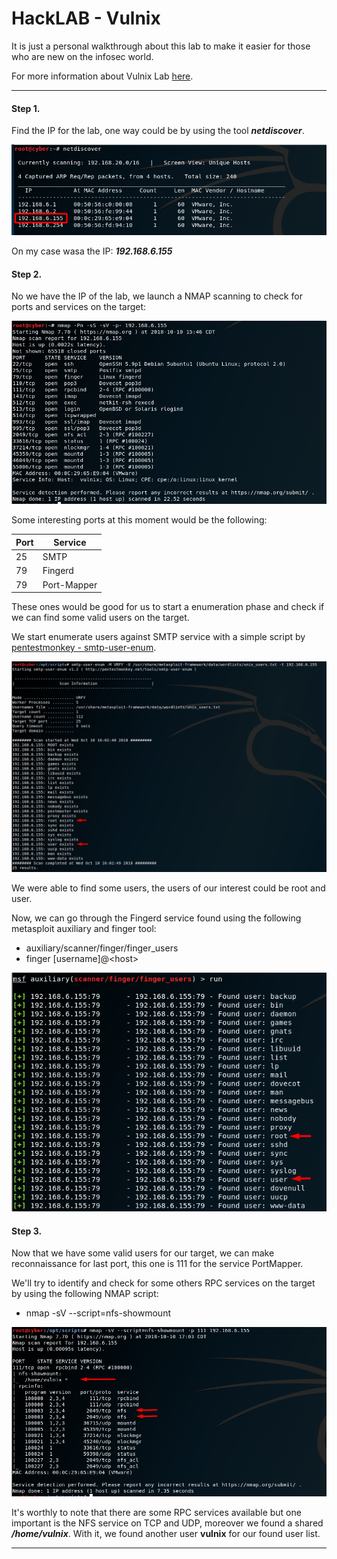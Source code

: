 # HackLAB - Vulnix



It is just a personal walkthrough about this lab to make it easier for those who are new on the infosec world.

For more information about Vulnix Lab [here](https://www.vulnhub.com/entry/hacklab-vulnix,48/).

------

#### Step 1.

Find the IP for the lab, one way could be by using the tool ***netdiscover***.

![Netdiscover output](https://github.com/tesslamx/vulhub-walkthrough/blob/master/HackLAB%20-%20Vulnix/images/netdiscover.png)

On my case wasa the IP: ***192.168.6.155***


#### Step 2. 

No we have the IP of the lab, we launch a NMAP scanning to check for ports and services on the target:

![NMAP output](https://github.com/tesslamx/vulhub-walkthrough/blob/master/HackLAB%20-%20Vulnix/images/nmap.png)

Some interesting ports at this moment would be the following: 

| Port  | Service |
| ------------- | ------------- |
| 25  | SMTP  |
| 79  | Fingerd  |
| 79  | Port-Mapper  |


These ones would be good for us to start a enumeration phase and check if we can find some valid users on the target.

We start enumerate users against SMTP service with a simple script by [pentestmonkey - smtp-user-enum](http://pentestmonkey.net/tools/user-enumeration/smtp-user-enum).

![SMTP Enumeration](https://github.com/tesslamx/vulhub-walkthrough/blob/master/HackLAB%20-%20Vulnix/images/smtp%20enumeration.png)

We were able to find some users, the users of our interest could be root and user.

Now, we can go through the Fingerd service found using the following metasploit auxiliary and finger tool: 
  * auxiliary/scanner/finger/finger_users
  * finger [username]@\<host\>

![Finger Enumeration](https://github.com/tesslamx/vulhub-walkthrough/blob/master/HackLAB%20-%20Vulnix/images/finger%20metasploit%20enumeration.png)


#### Step 3. 

Now that we have some valid users for our target, we can make reconnaissance for last port, this one is 111 for the service PortMapper.

We'll try to identify and check for some others RPC services on the target by using the following NMAP script:
* nmap -sV --script=nfs-showmount <target>

![rpcinfo and nfs Enumeration](https://github.com/tesslamx/vulhub-walkthrough/blob/master/HackLAB%20-%20Vulnix/images/rpcinfo%20and%20nfs%20enumeration.png)

It's worthly to note that there are some RPC services available but one important is the NFS service on TCP and UDP, moreover we found a shared ***/home/vulnix***. With it, we found another user **vulnix** for our found user list.

------
